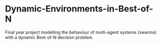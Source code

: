 # Dynamic-Environments-in-Best-of-N
Final year project modelling the behaviour of multi-agent systems (swarms) with a dynamic Best-of-N decision problem.
